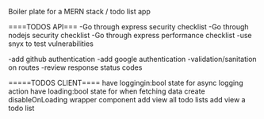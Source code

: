 Boiler plate for a MERN stack / todo list app

====TODOS API===
-Go through express security checklist
-Go through nodejs security checklist
-Go through express performance checklist
-use snyx to test vulnerabilities

-add github authentication
-add google authentication
-validation/sanitation on routes
-review response status codes

=====TODOS CLIENT====
have loggingin:bool state for async logging action
have loading:bool state for when fetching data
create disableOnLoading wrapper component
add view all todo lists
add view a todo list
